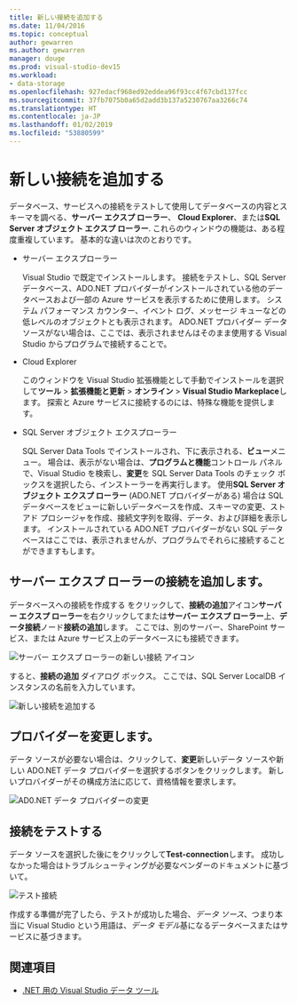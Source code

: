 ```yaml
---
title: 新しい接続を追加する
ms.date: 11/04/2016
ms.topic: conceptual
author: gewarren
ms.author: gewarren
manager: douge
ms.prod: visual-studio-dev15
ms.workload:
- data-storage
ms.openlocfilehash: 927edacf968ed92eddea96f93cc4f67cbd137fcc
ms.sourcegitcommit: 37fb7075b0a65d2add3b137a5230767aa3266c74
ms.translationtype: HT
ms.contentlocale: ja-JP
ms.lasthandoff: 01/02/2019
ms.locfileid: "53880599"
---
```

# <a name="add-new-connections"></a>新しい接続を追加する

データベース、サービスへの接続をテストして使用してデータベースの内容とスキーマを調べる、**サーバー エクスプ ローラー**、 **Cloud Explorer**、または**SQL Server オブジェクト エクスプ ローラー**. これらのウィンドウの機能は、ある程度重複しています。 基本的な違いは次のとおりです。

- サーバー エクスプローラー

   Visual Studio で既定でインストールします。 接続をテストし、SQL Server データベース、ADO.NET プロバイダーがインストールされている他のデータベースおよび一部の Azure サービスを表示するために使用します。 システム パフォーマンス カウンター、イベント ログ、メッセージ キューなどの低レベルのオブジェクトとも表示されます。 ADO.NET プロバイダー データ ソースがない場合は、ここでは、表示されませんはそのまま使用する Visual Studio からプログラムで接続することで。

- Cloud Explorer

   このウィンドウを Visual Studio 拡張機能として手動でインストールを選択して**ツール** > **拡張機能と更新** > **オンライン** >  **Visual Studio Markeplace**します。 探索と Azure サービスに接続するのには、特殊な機能を提供します。

- SQL Server オブジェクト エクスプローラー

   SQL Server Data Tools でインストールされ、下に表示される、**ビュー**メニュー。 場合は、表示がない場合は、**プログラムと機能**コントロール パネルで、Visual Studio を検索し、**変更**を SQL Server Data Tools のチェック ボックスを選択したら、インストーラーを再実行します。 使用**SQL Server オブジェクト エクスプ ローラー** (ADO.NET プロバイダーがある) 場合は SQL データベースをビューに新しいデータベースを作成、スキーマの変更、ストアド プロシージャを作成、接続文字列を取得、データ、および詳細を表示します。 インストールされている ADO.NET プロバイダーがない SQL データベースはここでは、表示されませんが、プログラムでそれらに接続することができますもします。

## <a name="add-a-connection-in-server-explorer"></a>サーバー エクスプ ローラーの接続を追加します。

データベースへの接続を作成する をクリックして、**接続の追加**アイコン**サーバー エクスプ ローラー**を右クリックしてまたは**サーバー エクスプ ローラー**上、**データ接続**ノード**接続の追加**します。 ここでは、別のサーバー、SharePoint サービス、または Azure サービス上のデータベースにも接続できます。

![サーバー エクスプ ローラーの新しい接続 アイコン](../data-tools/media/raddata-server-explorer-new-connection-icon.png)

すると、**接続の追加** ダイアログ ボックス。 ここでは、SQL Server LocalDB インスタンスの名前を入力しています。

![新しい接続を追加する](../data-tools/media/raddata-add-new-connection-dialog.png)

## <a name="change-the-provider"></a>プロバイダーを変更します。

データ ソースが必要ない場合は、クリックして、**変更**新しいデータ ソースや新しい ADO.NET データ プロバイダーを選択するボタンをクリックします。 新しいプロバイダーがその構成方法に応じて、資格情報を要求します。

![AD0.NET データ プロバイダーの変更](../data-tools/media/raddata-change-ad0.net-data-provider.png)

## <a name="test-the-connection"></a>接続をテストする

データ ソースを選択した後にをクリックして**Test-connection**します。 成功しなかった場合はトラブルシューティングが必要なベンダーのドキュメントに基づいて。

![テスト接続](../data-tools/media/raddata-test-connection.png)

作成する準備が完了したら、テストが成功した場合、*データ ソース*、つまり本当に Visual Studio という用語は、*データ モデル*基になるデータベースまたはサービスに基づきます。

## <a name="see-also"></a>関連項目

- [.NET 用の Visual Studio データ ツール](../data-tools/visual-studio-data-tools-for-dotnet.md)